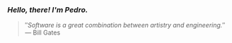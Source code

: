 ### *Hello, there! I'm Pedro.*
> ″*Software is a great combination between artistry and engineering.*″
 — Bill Gates
